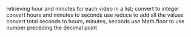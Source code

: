 retrieving hour and minutes for each video in a list; convert to integer
convert hours and minutes to seconds
use reduce to add all the values
convert total seconds to hours, minutes, seconds
use Math.floor to use number preceding the decimal point